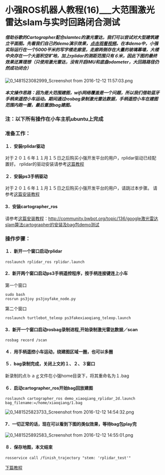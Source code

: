 # 小强ROS机器人教程(16)___大范围激光雷达slam与实时回路闭合测试<br>
##### 借助谷歌的Cartographer配合slamtec的激光雷达，我们可以尝试对大型建筑建立平面图。先看我们自己的demo演示效果，[点击观看视频](http://v.youku.com/v_show/id_XMTg2MTE5ODQzNg==.html)。在本demo中，小强实际运行在一个5000平米的写字楼走廊里，走廊两侧存在大量的玻璃幕墙，大楼中央存在一个大面积空旷地，加上rplidar的测距范围只有６米，因此下图的最终效果还算理想（只使用激光雷达，没有开启IMU和底盘odometer，大回路路径仍然成功闭合）
![0_1481523082999_Screenshot from 2016-12-12 11:57:03.png](http://community.bwbot.org/uploads/files/1481523092830-screenshot-from-2016-12-12-11-57-03-resized.png) 
##### 本文操作思路：因为是大范围建图，wifi网络覆盖是一个问题，所以我们借助蓝牙手柄来遥控小车运动。期间通过rosbag录制激光雷达数据，手柄遥控小车在建图范围内跑一圈，最后重放bag建图。
### 注：以下所有操作在小车主机ubuntu上完成
### 准备工作：
#### １．安装rplidar驱动
对于２０１６年１１月１５日之后购买小强开发平台的用户，rplidar驱动已经配置好。
rplidar的驱动安装请参考[这篇教程](http://community.bwbot.org/topic/134/%E5%B0%8F%E5%BC%BAros%E6%9C%BA%E5%99%A8%E4%BA%BA%E6%95%99%E7%A8%8B-17-___%E5%88%A9%E7%94%A8udev%E7%BB%99%E5%B0%8F%E8%BD%A6%E5%A2%9E%E5%8A%A0%E4%B8%B2%E5%8F%A3%E8%AE%BE%E5%A4%87%E6%9A%A8rplidar%E4%BA%8C%E4%BB%A3%E6%BF%80%E5%85%89%E9%9B%B7%E8%BE%BE%E7%9A%84%E5%AE%89%E8%A3%85)
#### ２．安装ps3手柄驱动
对于２０１６年１１月１５日之后购买小强开发平台的用户，请跳过本步骤。
请参考[这篇安装教程](community.bwbot.org/topic/169/原装和国产ps3手柄ros驱动程序)
#### 3．安装cartographer_ros
请参考[这篇安装教程](http://community.bwbot.org/topic/136/google%E6%BF%80%E5%85%89%E9%9B%B7%E8%BE%BEslam%E7%AE%97%E6%B3%95cartographer%E7%9A%84%E5%AE%89%E8%A3%85%E5%8F%8Abag%E5%8C%85demo%E6%B5%8B%E8%AF%95)：http://community.bwbot.org/topic/136/google激光雷达slam算法cartographer的安装及bag包demo测试

### 操作步骤：
#### １．新开一个窗口启动rplidar
```
roslaunch rplidar_ros rplidar.launch
```
#### 2．新开两个窗口启动ps3手柄遥控程序，按手柄连接键连上小车
第一个窗口
```
sudo bash
rosrun ps3joy ps3joyfake_node.py
```
第二个窗口
```
roslaunch turtlebot_teleop ps3fakexiaoqiang_teleop.launch
```
#### 3．新开一个窗口启动rosbag录制进程,开始录制激光雷达数据／scan
```
rosbag record /scan
```
#### ４．用手柄遥控小车运动，绕建图区域一圈，也可以多圈
#### ５．bag录制完成，关闭上文的１、２、３窗口
新录制的点ｂａｇ文件在小强home目录下，将其重命名为１.bag
#### ６．启动cartographer_ros开始bag回放建图
```
roslaunch cartographer_ros demo_xiaoqiang_rplidar_2d.launch bag_filename:=/home/xiaoqiang/1.bag
```
![0_1481525823733_Screenshot from 2016-12-12 14:54:32.png](http://community.bwbot.org/uploads/files/1481525828613-screenshot-from-2016-12-12-14-54-32-resized.png) 
#### 7．一切正常的话，现在可以看到下图的类似效果，等待bag包play完
![0_1481525892583_Screenshot from 2016-12-12 14:55:01.png](http://community.bwbot.org/uploads/files/1481525901302-screenshot-from-2016-12-12-14-55-01-resized.png) 
#### ８．保存地图，本文结束
```
rosservice call /finish_trajectory "stem: 'rplidar_test'"
```

[下篇教程](http://community.bwbot.org/topic/60/%E5%B0%8F%E5%BC%BAros%E6%9C%BA%E5%99%A8%E4%BA%BA%E6%95%99%E7%A8%8B-17-___%E5%88%A9%E7%94%A8orb_slam2%E5%BB%BA%E7%AB%8B%E7%8E%AF%E5%A2%83%E4%B8%89%E7%BB%B4%E6%A8%A1%E5%9E%8B)
